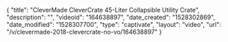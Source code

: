 {
    "title": "CleverMade CleverCrate 45-Liter Collapsible Utility Crate",
    "description": "",
    "videoid": "164638897",
    "date_created": "1528302869",
    "date_modified": "1528307700",
    "type": "captivate",
    "layout": "video",
    "url": "\/v\/clevermade-2018-clevercrate-no-vo\/164638897"
}